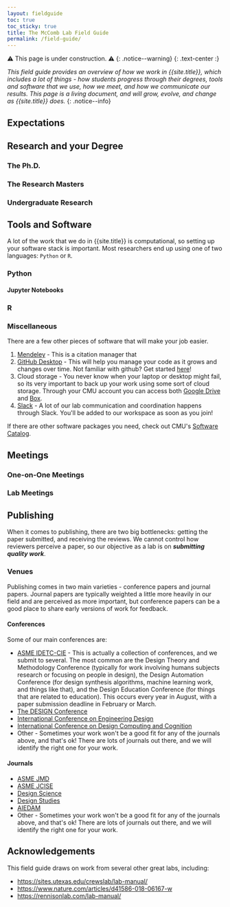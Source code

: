 ```yaml
---
layout: fieldguide
toc: true
toc_sticky: true
title: The McComb Lab Field Guide
permalink: /field-guide/
---
```


⚠️  This page is under construction. ⚠️ 
{: .notice--warning} 
{: .text-center :}

*This field guide provides an overview of how we work in {{site.title}}, which includes a lot of things - how students progress through their degrees, tools and software that we use, how we meet, and how we communicate our results. This page is a living document, and will grow, evolve, and change as {{site.title}} does.* 
{: .notice--info} 

## Expectations

## Research and your Degree
### The Ph.D.
### The Research Masters
### Undergraduate Research

## Tools and Software
A lot of the work that we do in {{site.title}} is computational, so setting up your software stack is important. Most researchers end up using one of two languages: `Python` or `R`.
### Python
#### Jupyter Notebooks

### R
### Miscellaneous
There are a few other pieces of software that will make your job easier.
1. [Mendeley](https://www.mendeley.com/download-reference-manager) - This is a citation manager that 
2. [GitHub Desktop](https://desktop.github.com/) - This will help you manage your code as it grows and changes over time. Not familiar with github? Get started [here](https://guides.github.com/activities/hello-world/)!
3. Cloud storage - You never know when your laptop or desktop might fail, so its very important to back up your work using some sort of cloud storage. Through your CMU account you can access both [Google Drive](https://www.cmu.edu/computing/services/comm-collab/collaboration/google-drive/index.html) and [Box](https://www.cmu.edu/computing/services/comm-collab/collaboration/box/). 
4. [Slack](https://slack.com/) - A lot of our lab communication and coordination happens through Slack. You'll be added to our workspace as soon as you join!

If there are other software packages you need, check out CMU's [Software Catalog](https://www.cmu.edu/computing/software/).

## Meetings
### One-on-One Meetings
### Lab Meetings

## Publishing
When it comes to publishing, there are two big bottlenecks: getting the paper submitted, 
and receiving the reviews. We cannot control how reviewers perceive a paper, so our 
objective as a lab is on *__submitting quality work__*.
### Venues
Publishing comes in two main varieties - conference papers and journal papers. Journal papers are typically weighted a little more heavily in our field and are perceived as more important, but conference papers can be a good place to share early versions of work for feedback. 
#### Conferences
Some of our main conferences are:
- [ASME IDETC-CIE](https://event.asme.org/IDETC-CIE) - This is actually a collection of conferences, and we submit to several. The most common are the Design Theory and Methodology Conference (typically for work involving humans subjects research or focusing on people in design), the Design Automation Conference (for design synthesis algorithms, machine learning work, and things like that), and the Design Education Conference (for things that are related to education). This occurs every year in August, with a paper submission deadline in February or March. 
- [The DESIGN Conference](https://www.designconference.org/)
- [International Conference on Engineering Design](https://iced.designsociety.org/)
- [International Conference on Design Computing and Cognition](http://dccconferences.org/)
- Other - Sometimes your work won't be a good fit for any of the journals above, and that's ok! There are lots of journals out there, and we will identify the right one for your work. 

#### Journals
- [ASME JMD](https://asmedigitalcollection.asme.org/mechanicaldesign)
- [ASME JCISE](https://asmedigitalcollection.asme.org/computingengineering)
- [Design Science](https://www.cambridge.org/core/journals/design-science)
- [Design Studies](https://www.journals.elsevier.com/design-studies)
- [AIEDAM](https://www.cambridge.org/core/journals/ai-edam)
- Other - Sometimes your work won't be a good fit for any of the journals above, and that's ok! There are lots of journals out there, and we will identify the right one for your work. 

## Acknowledgements
This field guide draws on work from several other great labs, including:
- https://sites.utexas.edu/crewslab/lab-manual/
- https://www.nature.com/articles/d41586-018-06167-w
- https://rennisonlab.com/lab-manual/
